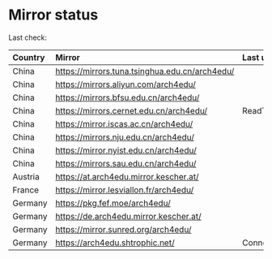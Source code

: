 <script src="./time.js"></script>
# Mirror status
Last check: <script type="text/javascript">localize(1753507685.8860424);</script>

|Country|Mirror|Last update|
|:------|:-----|:----------|
|China|https://mirrors.tuna.tsinghua.edu.cn/arch4edu/|<script type="text/javascript">localize(1753469502);</script>|
|China|https://mirrors.aliyun.com/arch4edu/|<script type="text/javascript">localize(1753469502);</script>|
|China|https://mirrors.bfsu.edu.cn/arch4edu/|<script type="text/javascript">localize(1753469502);</script>|
|China|https://mirrors.cernet.edu.cn/arch4edu/|ReadTimeout|
|China|https://mirror.iscas.ac.cn/arch4edu/|<script type="text/javascript">localize(1753469502);</script>|
|China|https://mirrors.nju.edu.cn/arch4edu/|<script type="text/javascript">localize(1753469502);</script>|
|China|https://mirror.nyist.edu.cn/arch4edu/|<script type="text/javascript">localize(1753469502);</script>|
|China|https://mirrors.sau.edu.cn/arch4edu/|<script type="text/javascript">localize(1753340397);</script>|
|Austria|https://at.arch4edu.mirror.kescher.at/|<script type="text/javascript">localize(1753469502);</script>|
|France|https://mirror.lesviallon.fr/arch4edu/|<script type="text/javascript">localize(1753469502);</script>|
|Germany|https://pkg.fef.moe/arch4edu/|<script type="text/javascript">localize(1753469502);</script>|
|Germany|https://de.arch4edu.mirror.kescher.at/|<script type="text/javascript">localize(1753469502);</script>|
|Germany|https://mirror.sunred.org/arch4edu/|<script type="text/javascript">localize(1753469502);</script>|
|Germany|https://arch4edu.shtrophic.net/|ConnectionError|

<script src="./tablefilter/tablefilter.js"></script>
<script src="./table.js"></script>